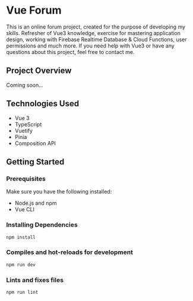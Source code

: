 # Vue Forum

This is an online forum project, created for the purpose of developing my skills. Refresher of Vue3 knowledge, exercise for mastering application design, working with Firebase Realtime Database & Cloud Functions, user permissions and much more. If you need help with Vue3 or have any questions about this project, feel free to contact me.

## Project Overview

Coming soon...

## Technologies Used

- Vue 3
- TypeScript
- Vuetify
- Pinia
- Composition API

## Getting Started

### Prerequisites

Make sure you have the following installed:

- Node.js and npm
- Vue CLI

### Installing Dependencies

```bash
npm install
```

### Compiles and hot-reloads for development

```bash
npm run dev
```

### Lints and fixes files

```bash
npm run lint
```
